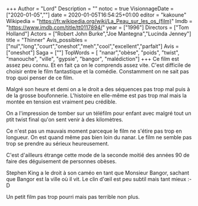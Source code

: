 +++
Author = "Lord"
Description = ""
notoc = true
VisionnageDate = ["2020-01-05",""]
date = 2020-01-05T16:54:25+01:00
editor = "kakoune"
Wikipedia = "https://fr.wikipedia.org/wiki/La_Peau_sur_les_os_(film)"
Imdb = "https://www.imdb.com/title/tt0117894/"
year = ["1996"]
Directors = ["Tom Holland"]
Actors = ["Robert John Burke","Joe Mantegna","Lucinda Jenney"]
title = "Thinner"
Avis_possibles = ["nul","long","court","oneshot","meh","cool","excellent","parfait"]
Avis = ["oneshot"] 
Saga = [""]
TopWords = [  "nanar","obèse", "poids", "twist", "manouche", "ville", "gypsie", "bangor", "malédiction"]
+++
Ce film est assez peu connu.
Et en fait ça on le comprends assez vite.
C'est difficile de choisir entre le film fantastique et la comédie.
Constamment on ne sait pas trop quoi penser de ce film.

Malgré son heure et demi on a le droit a des séquences pas trop mal puis à de la grosse boufonnerie.
L'histoire en elle-même est pas trop mal mais la montée en tension est vraiment peu crédible.

On a l'impression de tomber sur un téléfilm pour enfant avec malgré tout un ptit twist final qu'on sent venir à des kilomètres.

Ce n'est pas un mauvais moment parceque le film ne s'étire pas trop en longueur.
On est quand même pas bien loin du nanar.
Le film ne semble pas trop se prendre au sérieux heureusement.

C'est d'ailleurs étrange cette mode de la seconde moitié des années 90 de faire des déguisement de personnes obèses.

Stephen King a le droit à son caméo en tant que Monsieur Bangor, sachant que Bangor est la ville où il vit.
Le clin d'œil est peu subtil mais tant mieux :-D

Un petit film pas trop pourri mais pas terrible non plus.
